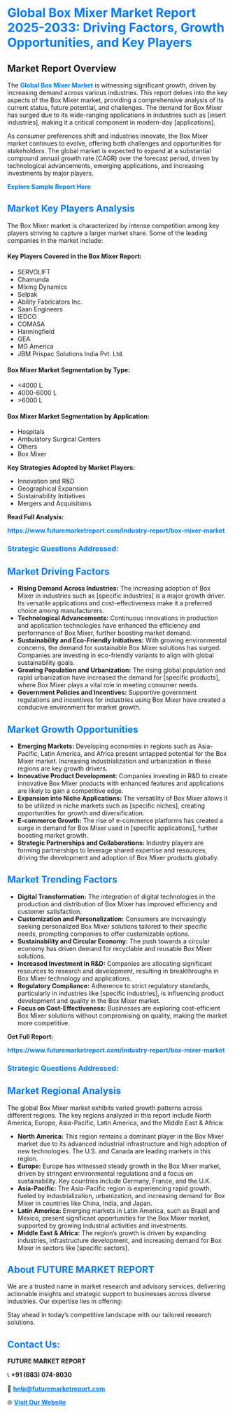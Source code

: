 <h1 style="color: #007BFF;">Global Box Mixer Market Report 2025-2033: Driving Factors, Growth Opportunities, and Key Players</h1>

<section id="overview">
<h2>Market Report Overview</h2>
<p>The <a href="https://www.futuremarketreport.com/industry-report/box-mixer-market" style="color: #007BFF; text-decoration: none;"><strong>Global Box Mixer Market</strong></a> is witnessing significant growth, driven by increasing demand across various industries. This report delves into the key aspects of the Box Mixer market, providing a comprehensive analysis of its current status, future potential, and challenges. The demand for Box Mixer has surged due to its wide-ranging applications in industries such as [insert industries], making it a critical component in modern-day [applications].</p>
<p>As consumer preferences shift and industries innovate, the Box Mixer market continues to evolve, offering both challenges and opportunities for stakeholders. The global market is expected to expand at a substantial compound annual growth rate (CAGR) over the forecast period, driven by technological advancements, emerging applications, and increasing investments by major players.</p>
</section>

<section id="overview">
<p><a href="https://www.futuremarketreport.com/request-sample/reportId=127702" style="color: #007BFF; text-decoration: none;"><strong>Explore Sample Report Here</strong></a></p>
</section>

<section id="key-players">
<h2 style="color: #007BFF;">Market Key Players Analysis</h2>
<p>The Box Mixer market is characterized by intense competition among key players striving to capture a larger market share. Some of the leading companies in the market include:</p>
<h4>Key Players Covered in the Box Mixer Report:</h4>
<ul><li>SERVOLIFT</li><li>Chamunda</li><li>Mixing Dynamics</li><li>Selpak</li><li>Ability Fabricators Inc.</li><li>Saan Engineers</li><li>IEDCO</li><li>COMASA</li><li>Hanningfield</li><li>GEA</li><li>MG America</li><li>JBM Prispac Solutions India Pvt. Ltd.</li></ul>
<h4>Box Mixer Market Segmentation by Type:</h4>
<ul><li>&lt;4000 L</li><li>4000-6000 L</li><li>&gt;6000 L</li></ul>

<h4>Box Mixer Market Segmentation by Application:</h4>
<ul><li>Hospitals</li><li>Ambulatory Surgical Centers</li><li>Others</li><li>Box Mixer</li></ul>
<p><strong>Key Strategies Adopted by Market Players:</strong></p>
<ul>
<li>Innovation and R&D</li>
<li>Geographical Expansion</li>
<li>Sustainability Initiatives</li>
<li>Mergers and Acquisitions</li>
</ul>
</section>

<section>
<p><strong>Read Full Analysis: </strong></p><a href="https://www.futuremarketreport.com/industry-report/box-mixer-market" style="color: #007BFF; text-decoration: none;"><strong>https://www.futuremarketreport.com/industry-report/box-mixer-market</strong></a>
<h3 style="color: #007BFF;">Strategic Questions Addressed:</h3>
</section>

<section id="driving-factors">
<h2 style="color: #007BFF;">Market Driving Factors</h2>
<ul>
<li><strong>Rising Demand Across Industries:</strong> The increasing adoption of Box Mixer in industries such as [specific industries] is a major growth driver. Its versatile applications and cost-effectiveness make it a preferred choice among manufacturers.</li>
<li><strong>Technological Advancements:</strong> Continuous innovations in production and application technologies have enhanced the efficiency and performance of Box Mixer, further boosting market demand.</li>
<li><strong>Sustainability and Eco-Friendly Initiatives:</strong> With growing environmental concerns, the demand for sustainable Box Mixer solutions has surged. Companies are investing in eco-friendly variants to align with global sustainability goals.</li>
<li><strong>Growing Population and Urbanization:</strong> The rising global population and rapid urbanization have increased the demand for [specific products], where Box Mixer plays a vital role in meeting consumer needs.</li>
<li><strong>Government Policies and Incentives:</strong> Supportive government regulations and incentives for industries using Box Mixer have created a conducive environment for market growth.</li>
</ul>
</section>

<section id="growth-opportunities">
<h2 style="color: #007BFF;">Market Growth Opportunities</h2>
<ul>
<li><strong>Emerging Markets:</strong> Developing economies in regions such as Asia-Pacific, Latin America, and Africa present untapped potential for the Box Mixer market. Increasing industrialization and urbanization in these regions are key growth drivers.</li>
<li><strong>Innovative Product Development:</strong> Companies investing in R&D to create innovative Box Mixer products with enhanced features and applications are likely to gain a competitive edge.</li>
<li><strong>Expansion into Niche Applications:</strong> The versatility of Box Mixer allows it to be utilized in niche markets such as [specific niches], creating opportunities for growth and diversification.</li>
<li><strong>E-commerce Growth:</strong> The rise of e-commerce platforms has created a surge in demand for Box Mixer used in [specific applications], further boosting market growth.</li>
<li><strong>Strategic Partnerships and Collaborations:</strong> Industry players are forming partnerships to leverage shared expertise and resources, driving the development and adoption of Box Mixer products globally.</li>
</ul>
</section>

<section id="trending-factors">
<h2 style="color: #007BFF;">Market Trending Factors</h2>
<ul>
<li><strong>Digital Transformation:</strong> The integration of digital technologies in the production and distribution of Box Mixer has improved efficiency and customer satisfaction.</li>
<li><strong>Customization and Personalization:</strong> Consumers are increasingly seeking personalized Box Mixer solutions tailored to their specific needs, prompting companies to offer customizable options.</li>
<li><strong>Sustainability and Circular Economy:</strong> The push towards a circular economy has driven demand for recyclable and reusable Box Mixer solutions.</li>
<li><strong>Increased Investment in R&D:</strong> Companies are allocating significant resources to research and development, resulting in breakthroughs in Box Mixer technology and applications.</li>
<li><strong>Regulatory Compliance:</strong> Adherence to strict regulatory standards, particularly in industries like [specific industries], is influencing product development and quality in the Box Mixer market.</li>
<li><strong>Focus on Cost-Effectiveness:</strong> Businesses are exploring cost-efficient Box Mixer solutions without compromising on quality, making the market more competitive.</li>
</ul>
</section>

<section>
<p><strong>Get Full Report: </strong></p><a href="https://www.futuremarketreport.com/industry-report/box-mixer-market" style="color: #007BFF; text-decoration: none;"><strong>https://www.futuremarketreport.com/industry-report/box-mixer-market</strong></a>
<h3 style="color: #007BFF;">Strategic Questions Addressed:</h3>
</section>


<section id="regional-analysis">
<h2 style="color: #007BFF;">Market Regional Analysis</h2>
<p>The global Box Mixer market exhibits varied growth patterns across different regions. The key regions analyzed in this report include North America, Europe, Asia-Pacific, Latin America, and the Middle East & Africa:</p>
<ul>
<li><strong>North America:</strong> This region remains a dominant player in the Box Mixer market due to its advanced industrial infrastructure and high adoption of new technologies. The U.S. and Canada are leading markets in this region.</li>
<li><strong>Europe:</strong> Europe has witnessed steady growth in the Box Mixer market, driven by stringent environmental regulations and a focus on sustainability. Key countries include Germany, France, and the U.K.</li>
<li><strong>Asia-Pacific:</strong> The Asia-Pacific region is experiencing rapid growth, fueled by industrialization, urbanization, and increasing demand for Box Mixer in countries like China, India, and Japan.</li>
<li><strong>Latin America:</strong> Emerging markets in Latin America, such as Brazil and Mexico, present significant opportunities for the Box Mixer market, supported by growing industrial activities and investments.</li>
<li><strong>Middle East & Africa:</strong> The region’s growth is driven by expanding industries, infrastructure development, and increasing demand for Box Mixer in sectors like [specific sectors].</li>
</ul>
</section>

<footer>
<h2 style="color: #007BFF;">About FUTURE MARKET REPORT</h2>
<p>We are a trusted name in market research and advisory services, delivering actionable insights and strategic support to businesses across diverse industries. Our expertise lies in offering:</p>

<p>Stay ahead in today’s competitive landscape with our tailored research solutions.</p>

<h2 style="color: #007BFF;">Contact Us:</h2>
<p><strong>FUTURE MARKET REPORT</strong></p>
<p>📞 <strong>+91 (883) 074-8030</strong></p>
<p>📧 <strong><a href="mailto:help@futuremarketreport.com" style="color: #007BFF;">help@futuremarketreport.com</a></strong></p>
<p>🌐 <strong><a href="https://www.futuremarketreport.com/" style="color: #007BFF;">Visit Our Website</a></strong></p>
</footer>